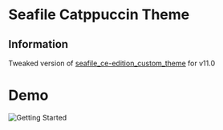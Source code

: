 # Seafile Catppuccin Theme

## Information

Tweaked version of [seafile_ce-edition_custom_theme](https://github.com/udlch/seafile_ce-edition_custom_theme) for v11.0

# Demo

![Getting Started](https://adi-visual.nyc3.digitaloceanspaces.com/images/screenshots/2024-05-15-22:03:59-7d5bf3b2761b42e5bd1cf4c4c7624579.png)
